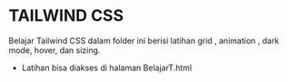 # TAILWIND CSS

Belajar Tailwind CSS dalam folder ini berisi latihan grid , animation , dark mode, hover, dan sizing.

+ Latihan bisa diakses di halaman BelajarT.html